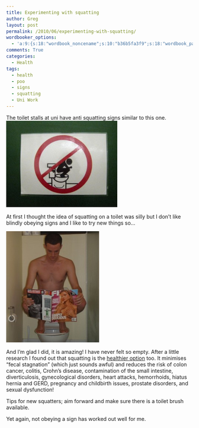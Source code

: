 ```yaml
---
title: Experimenting with squatting
author: Greg
layout: post
permalink: /2010/06/experimenting-with-squatting/
wordbooker_options:
  - 'a:9:{s:18:"wordbook_noncename";s:10:"b36b5fa3f9";s:18:"wordbook_page_post";s:4:"-100";s:18:"wordbook_orandpage";s:1:"2";s:23:"wordbook_default_author";s:1:"2";s:23:"wordbook_extract_length";s:3:"256";s:19:"wordbook_actionlink";s:3:"300";s:18:"wordbook_attribute";s:31:"Posted a new post on their blog";s:29:"wordbooker_status_update_text";s:35:": New blog post :  %title% - %link%";s:20:"wordbook_comment_get";s:2:"on";}'
comments: True
categories:
  - Health
tags:
  - health
  - poo
  - signs
  - squatting
  - Uni Work
---
```

The toilet stalls at uni have anti squatting signs similar to this one.  
[<img src="/wp-content/uploads/2010/06/NoSquatting-300x233.jpg" alt="" title="NoSquatting" width="300" height="233" class="aligncenter size-medium wp-image-431" />][1]

At first I thought the idea of squatting on a toilet was silly but I don&#8217;t like blindly obeying signs and I like to try new things so&#8230;

[<img src="/wp-content/uploads/2010/06/P6210072.resized-251x300.jpg" alt="" title="Squatting on a toilet" width="251" height="300" class="aligncenter size-medium wp-image-430" />][2]

And I&#8217;m glad I did, it is amazing! I have never felt so empty. After a little research I found out that squatting is the [healthier option][3] too. It minimises &#8220;fecal stagnation&#8221; (which just sounds awful) and reduces the risk of colon cancer, colitis, Crohn&#8217;s disease, contamination of the small intestine, diverticulosis, gynecological disorders, heart attacks, hemorrhoids, hiatus hernia and GERD, pregnancy and childbirth issues, prostate disorders, and sexual dysfunction!

Tips for new squatters; aim forward and make sure there is a toilet brush available.

Yet again, not obeying a sign has worked out well for me.

 [1]: /wp-content/uploads/2010/06/NoSquatting.jpg
 [2]: /wp-content/uploads/2010/06/P6210072.resized.jpg
 [3]: http://www.naturesplatform.com/health_benefits.html